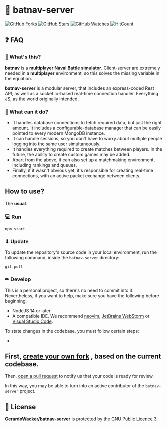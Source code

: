 # 🚢 batnav-server

[![GitHub Forks](https://img.shields.io/github/forks/GerardoWacker/damas-server.svg?style=social&label=Fork&maxAge=2592000)](https://github.com/GerardoWacker/damas-server/network)
[![GitHub Stars](https://img.shields.io/github/stars/GerardoWacker/damas-server.svg?style=social&label=Star&maxAge=2592000)](https://github.com/GerardoWacker/damas-server/stargazers)
[![GitHub Watches](https://img.shields.io/github/watchers/GerardoWacker/damas-server.svg?style=social&label=Watch&maxAge=2592000)](https://github.com/GerardoWacker/damas-server/watchers)
[![HitCount](http://hits.dwyl.com/GerardoWacker/damas-server.svg)](http://hits.dwyl.com/GerardoWacker/damas-server)

## ❓ FAQ

### 🤔 What's this?

**batnav** is a **[multiplayer Naval Battle simulator](https://github.com/gerardowacker/batnav)**. Client-server are
extremely needed in a **multiplayer** environment, so this solves the missing variable in the equation.

**batnav-server** is a modular server, that includes an express-coded Rest API, as well as a socket.io-based real-time
connection handler. Everything JS, as the world originally intended.

### 🤔 What can it do?

- It handles database connections to fetch required data, but just the right amount. It includes a configurable-database
  manager that can be easily pointed to every modern MongoDB instance.
- It can handle sessions, so you don't have to worry about multiple people logging into the same user simultaneously.
- It handles everything required to create matches between players. In the future, the ability to create custom games
  may be added.
- Apart from the above, it can also set up a matchmaking environment, including rankings and queues.
- Finally, if it wasn't obvious yet, it's responsible for creating real-time connections, with an active packet exchange
  between clients.

## How to use?

The **usual**.

### 💻 Run

```shell
npm start
```

### ⬇ Update

To update the repository's source code in your local environment, run the following command, inside the `batnav-server`
directory:

```shell
git pull
```

### ✏ Develop

This is a personal project, so there's no need to commit into it. Nevertheless, if you want to help, make sure you have
the following before beginning:

- NodeJS 14 or later.
- A compatible IDE. We recommend [neovim](https://neovim.io/), [JetBrains WebStorm](https://www.jetbrains.com/webstorm/)
  or [Visual Studio Code](https://code.visualstudio.com/).

To state changes in the codebase, you must follow certain steps:

-
First, [create your own fork](https://docs.github.com/en/free-pro-team@latest/github/getting-started-with-github/fork-a-repo)
, based on the current codebase.
-
Then, [open a pull request](https://docs.github.com/en/free-pro-team@latest/github/collaborating-with-issues-and-pull-requests/creating-a-pull-request)
to notify us that your code is ready for review.

In this way, you may be able to turn into an active contributor of the `batnav-server` project.

## 📝 License

**[GerardoWacker/batnav-server](https://github.com/GerardoWacker/batnav-server)** is protected by
the [GNU Public Licence 3](https://opensource.org/licenses/GPL-3.0).